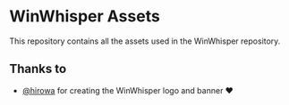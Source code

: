 # WinWhisper Assets

This repository contains all the assets used in the WinWhisper repository.

## Thanks to
- [@hirowa](https://github.com/hirowa) for creating the WinWhisper logo and banner ❤️